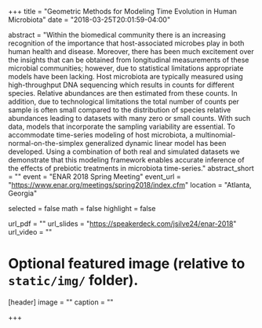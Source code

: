 +++
title = "Geometric Methods for Modeling Time Evolution in Human Microbiota"
date = "2018-03-25T20:01:59-04:00"

abstract = "Within the biomedical community there is an increasing recognition of the importance that host-associated microbes play in both human health and disease. Moreover, there has been much excitement over the insights that can be obtained from longitudinal measurements of these microbial communities; however, due to statistical limitations appropriate models have been lacking. Host microbiota are typically measured using high-throughput DNA sequencing which results in counts for different species. Relative abundances are then estimated from these counts. In addition, due to technological limitations the total number of counts per sample is often small compared to the distribution of species relative abundances leading to datasets with many zero or small counts. With such data, models that incorporate the sampling variability are essential. To accommodate time-series modeling of host microbiota, a multinomial-normal-on-the-simplex generalized dynamic linear model has been developed. Using a combination of both real and simulated datasets we demonstrate that this modeling framework enables accurate inference of the effects of prebiotic treatments in microbiota time-series."
abstract_short = ""
event = "ENAR 2018 Spring Meeting"
event_url = "https://www.enar.org/meetings/spring2018/index.cfm"
location = "Atlanta, Georgia"

selected = false
math = false
highlight = false

url_pdf = ""
url_slides = "https://speakerdeck.com/jsilve24/enar-2018"
url_video = ""

# Optional featured image (relative to `static/img/` folder).
[header]
image = ""
caption = ""

+++
